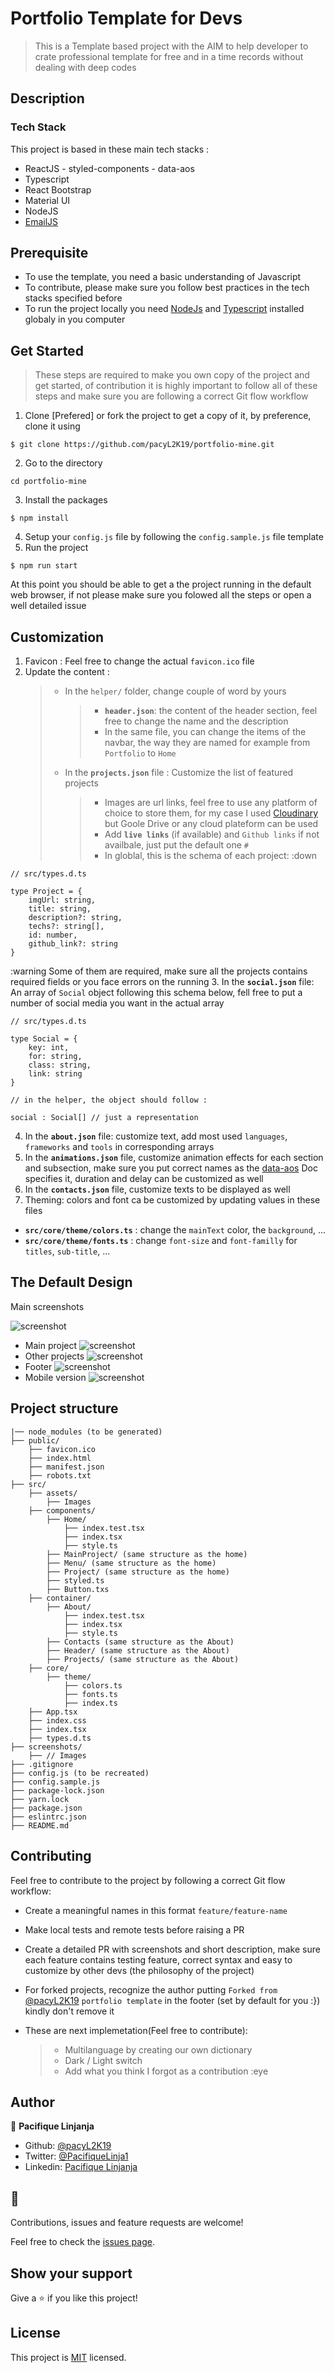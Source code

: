 # Portfolio Template for Devs

<!-- <p align="center">
<a href="https://linkedin.com/in/pacifique-linjanja/"><img alt="LinkedIn" src="https://img.shields.io/badge/LinkedIn-pacifiquelinjanja-blue?style=flat-square&logo=linkedin"></a>
<a href="https://www.instagram.com/linjanjapacifique/"><img alt="Instagram" src="https://img.shields.io/badge/Instagram-linjanjapacifique__-blue?style=flat-square&logo=instagram"></a>
<a href="mailto:pacilinja2@gmail.com"><img alt="Email" src="https://img.shields.io/badge/Email-pacilinja2@gmail.com-blue?style=flat-square&logo=Microsoft%20outlook"></a>
</p> -->

> This is a Template based project with the AIM to help developer to crate professional template for free and in a time records without dealing with deep codes

## Description

### Tech Stack

This project is based in these main tech stacks :

- ReactJS - styled-components - data-aos
- Typescript
- React Bootstrap
- Material UI
- NodeJS
- [EmailJS](https://www.emailjs.com/docs/sdk/installation/)

## Prerequisite

- To use the template, you need a basic understanding of Javascript
- To contribute, please make sure you follow best practices in the tech stacks specified before
- To run the project locally you need [NodeJs](https://nodejs.org/en/) and [Typescript](https://www.typescriptlang.org/docs/) installed globaly in you computer

## Get Started

> These steps are required to make you own copy of the project and get started, of contribution it is highly important to follow all of these steps and make sure you are following a correct Git flow workflow

1. Clone [Prefered] or fork the project to get a copy of it, by preference, clone it using

```
$ git clone https://github.com/pacyL2K19/portfolio-mine.git
```

2. Go to the directory

```
cd portfolio-mine
```

3. Install the packages

```
$ npm install
```

4. Setup your `config.js` file by following the `config.sample.js` file template
5. Run the project

```
$ npm run start
```

At this point you should be able to get a the project running in the default web browser, if not please make sure you folowed all the steps or open a well detailed issue

## Customization

1. Favicon : Feel free to change the actual `favicon.ico` file
2. Update the content :
   > - In the `helper/` folder, change couple of word by yours
   >   > - **`header.json`**: the content of the header section, feel free to change the name and the description
   >   > - In the same file, you can change the items of the navbar, the way they are named for example from `Portfolio` to `Home`
   > - In the **`projects.json`** file : Customize the list of featured projects
   >   > - Images are url links, feel free to use any platform of choice to store them, for my case I used [Cloudinary](https://cloudinary.com/) but Goole Drive or any cloud plateform can be used
   >   > - Add **`live links`** (if available) and `Github links` if not availbale, just put the default one `#`
   >   > - In globlal, this is the schema of each project: :down

```
// src/types.d.ts

type Project = {
    imgUrl: string,
    title: string,
    description?: string,
    techs?: string[],
    id: number,
    github_link?: string
}

```

:warning Some of them are required, make sure all the projects contains required fields or you face errors on the running 3. In the **`social.json`** file: An array of `Social` object following this schema below, fell free to put a number of social media you want in the actual array

```
// src/types.d.ts

type Social = {
    key: int,
    for: string,
    class: string,
    link: string
}

// in the helper, the object should follow :

social : Social[] // just a representation

```

4. In the **`about.json`** file: customize text, add most used `languages`, `frameworks` and `tools` in corresponding arrays
5. In the **`animations.json`** file, customize animation effects for each section and subsection, make sure you put correct names as the [data-aos](https://michalsnik.github.io/aos/) Doc specifies it, duration and delay can be customized as well
6. In the **`contacts.json`** file, customize texts to be displayed as well
7. Theming: colors and font ca be customized by updating values in these files

- **`src/core/theme/colors.ts`** : change the `mainText` color, the `background`, ...
- **`src/core/theme/fonts.ts`** : change `font-size` and `font-familly` for `titles`, `sub-title`, ...

## The Default Design

Main screenshots

![screenshot](screenshots/oneDESK.png)

- Main project
  ![screenshot](screenshots/twoDESK.png)
- Other projects
  ![screenshot](screenshots/threeDESK.png)
- Footer
  ![screenshot](screenshots/FIVEDESK.png)
- Mobile version
  ![screenshot](screenshots/mobilePort.png)

## Project structure

    |── node_modules (to be generated)
    ├── public/
        ├── favicon.ico
        ├── index.html
        ├── manifest.json
        ├── robots.txt
    ├── src/
        ├── assets/
            ├── Images
        ├── components/
            ├── Home/
                ├── index.test.tsx
                ├── index.tsx
                ├── style.ts
            ├── MainProject/ (same structure as the home)
            ├── Menu/ (same structure as the home)
            ├── Project/ (same structure as the home)
            ├── styled.ts
            ├── Button.txs
        ├── container/
            ├── About/
                ├── index.test.tsx
                ├── index.tsx
                ├── style.ts
            ├── Contacts (same structure as the About)
            ├── Header/ (same structure as the About)
            ├── Projects/ (same structure as the About)
        ├── core/
            ├── theme/
                ├── colors.ts
                ├── fonts.ts
                ├── index.ts
        ├── App.tsx
        ├── index.css
        ├── index.tsx
        ├── types.d.ts
    ├── screenshots/
        ├── // Images
    ├── .gitignore
    ├── config.js (to be recreated)
    ├── config.sample.js
    ├── package-lock.json
    ├── yarn.lock
    ├── package.json
    ├── eslintrc.json
    ├── README.md

## Contributing

Feel free to contribute to the project by following a correct Git flow workflow:

- Create a meaningful names in this format `feature/feature-name`
- Make local tests and remote tests before raising a PR
- Create a detailed PR with screenshots and short description, make sure each feature contains testing feature, correct syntax and easy to customize by other devs (the philosophy of the project)
- For forked projects, recognize the author putting `Forked from ` [@pacyL2K19](https://github.com/pacyL2K19/portfolio-mine) `portfolio template` in the footer (set by default for you :}) kindly don't remove it

- These are next implemetation(Feel free to contribute):
  > - Multilanguage by creating our own dictionary
  > - Dark / Light switch
  > - Add what you think I forgot as a contribution :eye

## Author

👤 **Pacifique Linjanja**

- Github: [@pacyL2K19](https://github.com/pacyL2K19)
- Twitter: [@PacifiqueLinja1](https://twitter.com/PacifiqueLinja1)
- Linkedin: [Pacifique Linjanja](https://www.linkedin.com/in/pacifique-linjanja/)

## 🤝

Contributions, issues and feature requests are welcome!

Feel free to check the [issues page](https://github.com/pacyL2K19/portfolio-mine/issues).

## Show your support

Give a ⭐️ if you like this project!

## License

This project is [MIT](lic.url) licensed.
